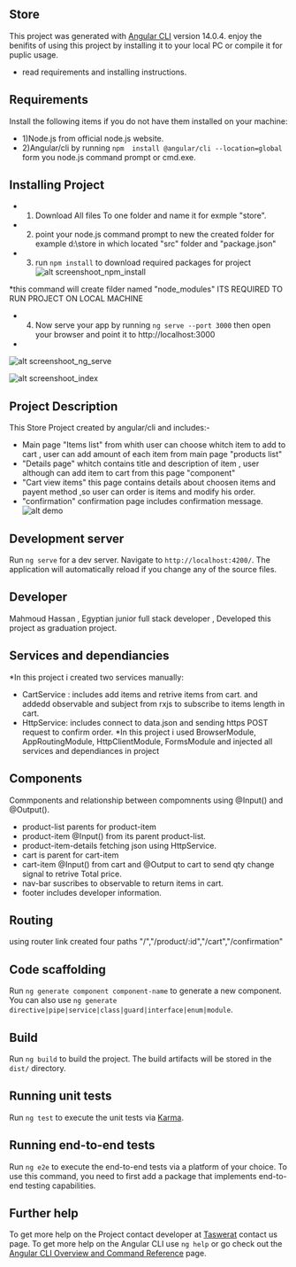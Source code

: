 ## Store
This project was generated with [Angular CLI](https://github.com/angular/angular-cli) version 14.0.4.
enjoy the benifits of using this project by installing it to your local PC or compile it for puplic usage.
* read requirements and installing instructions.

## Requirements

Install the following items if you do not have them installed on your machine:

 - 1)Node.js from official node.js website.
 - 2)Angular/cli by running `npm  install @angular/cli --location=global` form you node.js command prompt or cmd.exe.

## Installing Project

 - 1) Download All files To one folder and name it for exmple "store".
 - 2) point your node.js command prompt to new the created folder for example d:\store in which located "src" folder and "package.json"
 - 3) run `npm install` to download required packages for project 
 ![alt screenshoot_npm_install](https://i.ibb.co/Ht1Smpp/npm-install.png)
 
 
*this command will create filder named "node_modules" ITS REQUIRED TO RUN PROJECT ON LOCAL MACHINE
 - 4) Now serve your app by running `ng serve --port 3000` then open your browser and point it to http://localhost:3000
 - 
 ![alt screenshoot_ng_serve](https://i.ibb.co/4mm7M56/ng-serve-port.png)
 
 
![alt screenshoot_index](https://i.ibb.co/WFWKdBd/ng-store-proj-products.png)
 
## Project Description

This Store Project created by angular/cli and includes:-
 - Main page "Items list" from whith user can choose whitch item to add to cart , user can add amount of each item from main page "products list"
 - "Details page" whitch contains title and description of item , user although can add item to cart from this page "component"
 - "Cart view items" this page contains details about choosen items and payent method ,so user can order is items and modify his order.
 - "confirmation" confirmation page includes confirmation message.
![alt demo](https://i.ibb.co/4Ss7Z2t/ng-store-proj-cart.png)


## Development server

Run `ng serve` for a dev server. Navigate to `http://localhost:4200/`. The application will automatically reload if you change any of the source files.

## Developer
Mahmoud Hassan , Egyptian junior full stack developer , Developed this project as graduation project.

## Services and dependiancies
*In this project i created two services manually: 
 - CartService : includes add items and retrive items from cart. and addedd observable and subject from rxjs to subscribe to items length in cart.
 - HttpService: includes connect to data.json and sending https POST request to confirm order.
 *In this project i used BrowserModule, AppRoutingModule, HttpClientModule, FormsModule
 and injected all services and dependiances in project
 ## Components
 Commponents and relationship between compomnents using @Input() and @Output().
 - product-list parents for product-item
 - product-item @Input() from its parent product-list.
 - product-item-details fetching json using HttpService.
 - cart is parent for cart-item
 - cart-item @Input() from cart and @Output to cart to send qty change signal to retrive Total price.
 - nav-bar suscribes to observable to return items in cart.
 - footer includes developer information.

## Routing
 using router link created four paths "/","/product/:id","/cart","/confirmation"

## Code scaffolding

Run `ng generate component component-name` to generate a new component. You can also use `ng generate directive|pipe|service|class|guard|interface|enum|module`.

## Build

Run `ng build` to build the project. The build artifacts will be stored in the `dist/` directory.

## Running unit tests

Run `ng test` to execute the unit tests via [Karma](https://karma-runner.github.io).

## Running end-to-end tests

Run `ng e2e` to execute the end-to-end tests via a platform of your choice. To use this command, you need to first add a package that implements end-to-end testing capabilities.

## Further help
To get more help on the Project contact developer at [Taswerat](https://taswerat.com) contact us page.
To get more help on the Angular CLI use `ng help` or go check out the [Angular CLI Overview and Command Reference](https://angular.io/cli) page.
